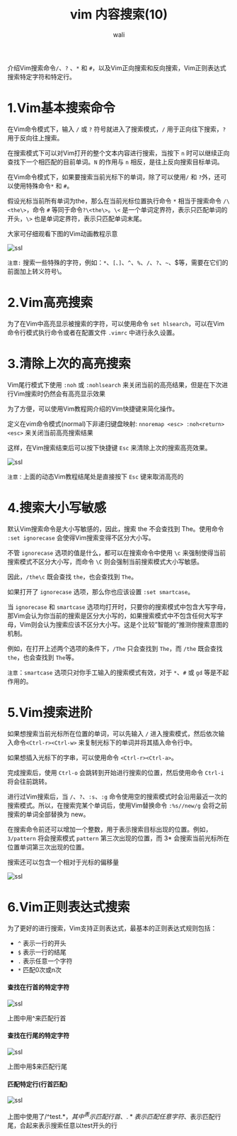 ﻿---
layout: post
title: vim 内容搜索(10)  #标题
tagline: Vim搜索命令使用方法和技巧
author: wali    #作者
tag: vim     #标签
ghurl:        #github url
ghurl_zip:    #github zip下载
comments: true

post_nav: ["1.Vim基本搜索命令","2.Vim高亮搜索","3.清除上次的高亮搜索","4.搜索大小写敏感","5.Vim搜索进阶"] 
group_tag: vim 技巧
---

介绍Vim搜索命令`/`、`?` 、`*` 和 `#`，以及Vim正向搜索和反向搜索，Vim正则表达式搜索特定字符和特定行。

# 1.Vim基本搜索命令

在Vim命令模式下，输入 `/` 或 `?` 符号就进入了搜索模式，`/` 用于正向往下搜索，`?` 用于反向往上搜索。

在搜索模式下可以对Vim打开的整个文本内容进行搜索，当按下 `n` 时可以继续正向查找下一个相匹配的目前单词。`N` 的作用与 `n` 相反，是往上反向搜索目标单词。

在Vim命令模式下，如果要搜索当前光标下的单词，除了可以使用`/` 和 `?`外，还可以使用特殊命令`*` 和 `#`。

假设光标当前所有单词为the，那么在当前光标位置执行命令 `*` 相当于搜索命令 `/\<the\>`，命令 `#` 等同于命令`?\<the\>`。`\<` 是一个单词定界符，表示只匹配单词的开头，`\>` 也是单词定界符，表示只匹配单词末尾。

大家可仔细观看下图的Vim动画教程示意

![ssl](http://walidream.com:9999/blogImage/linux/linux_36.gif)


`注意:` 搜索一些特殊的字符，例如：`*`、`[、]`、`^`、`%`、`/`、`?`、`~`、$等，需要在它们的前面加上转义符号\。


# 2.Vim高亮搜索

为了在Vim中高亮显示被搜索的字符，可以使用命令 `set hlsearch`，可以在Vim命令行模式执行命令或者在配置文件 `.vimrc` 中进行永久设置。


# 3.清除上次的高亮搜索

Vim尾行模式下使用 `:noh` 或 `:nohlsearch` 来关闭当前的高亮结果，但是在下次进行Vim搜索时仍然会有高亮显示效果

为了方便，可以使用Vim教程网介绍的Vim快捷键来简化操作。

定义在vim命令模式(normal)下非递归键盘映射: `nnoremap <esc> :noh<return><esc>` 来关闭当前高亮搜索结果

这样，在Vim搜索结束后可以按下快捷键 `Esc` 来清除上次的搜索高亮效果。

![ssl](http://walidream.com:9999/blogImage/linux/linux_37.gif)

`注意：`上面的动态Vim教程结尾处是直接按下 `Esc` 键来取消高亮的


# 4.搜索大小写敏感

默认Vim搜索命令是大小写敏感的，因此，搜索 the 不会查找到 The。使用命令 `:set ignorecase` 会使得Vim搜索变得不区分大小写。

不管 `ignorecase` 选项的值是什么，都可以在搜索命令中使用 `\c` 来强制使得当前搜索模式不区分大小写，而命令 `\C` 则会强制当前搜索模式大小写敏感。

因此，`/the\c` 既会查找 `the`，也会查找到 `The`。

如果打开了 `ignorecase` 选项，那么你也应该设置 `:set smartcase`。

当 `ignorecase` 和 `smartcase` 选项均打开时，只要你的搜索模式中包含大写字母，那Vim会认为你当前的搜索是区分大小写的，如果搜索模式中不包含任何大写字母，Vim则会认为搜索应该不区分大小写。这是个比较”智能的”推测你搜索意图的机制。

例如，在打开上述两个选项的条件下，`/The` 只会查找到 `The`，而 `/the` 既会查找 `the`，也会查找到 `The`等。

`注意`：`smartcase` 选项只对你手工输入的搜索模式有效，对于 `*`、`#` 或 `gd` 等是不起作用的。

# 5.Vim搜索进阶

如果想搜索当前光标所在位置的单词，可以先输入 `/` 进入搜索模式，然后依次输入命令`<Ctrl-r><Ctrl-w>` 来复制光标下的单词并将其插入命令行中。

如果想插入光标下的字串，可以使用命令 `<Ctrl-r><Ctrl-a>`。

完成搜索后，使用 `Ctrl-o` 会跳转到开始进行搜索的位置，然后使用命令 `Ctrl-i` 将会往前跳转。

进行过Vim搜索后，当 `/`、`?`、`:s`、`:g` 命令使用空的搜索模式时会沿用最近一次的搜索模式。所以，在搜索完某个单词后，使用Vim替换命令 `:%s//new/g` 会将之前搜索的单词全部替换为 new。

在搜索命令前还可以增加一个整数，用于表示搜索目标出现的位置。例如，`3/pattern` 将会搜索模式 `pattern` 第三次出现的位置，而 3* 会搜索当前光标所在位置单词第三次出现的位置。

搜索还可以包含一个相对于光标的偏移量

![ssl](http://walidream.com:9999/blogImage/linux/linux_38.gif)

# 6.Vim正则表达式搜索

为了更好的进行搜索，Vim支持正则表达式，最基本的正则表达式规则包括：
- `^`   表示一行的开头
- `$`   表示一行的结尾
- `.`   表示任意一个字符
- `*`    匹配0次或n次

#### 查找在行首的特定字符

![ssl](http://walidream.com:9999/blogImage/linux/linux_39.gif)

上图中用^来匹配行首

#### 查找在行尾的特定字符

![ssl](http://walidream.com:9999/blogImage/linux/linux_40.gif)

上图中用$来匹配行尾

#### 匹配特定行(行首匹配)

![ssl](http://walidream.com:9999/blogImage/linux/linux_41.gif)

上图中使用了/^test.*$，其中^表示匹配行首、.*表示匹配任意字符、$表示匹配行尾，合起来表示搜索任意以test开头的行




























































































































